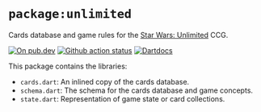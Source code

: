 # `package:unlimited`

Cards database and game rules for the [Star Wars: Unlimited][swu] CCG.

[swu]: https://starwarsunlimited.com/

[![On pub.dev][pub_img]][pub_url]
[![Github action status][gha_img]][gha_url]
[![Dartdocs][doc_img]][doc_url]

[pub_url]: https://pub.dartlang.org/packages/unlimited
[pub_img]: https://img.shields.io/pub/v/unlimited.svg
[gha_url]: https://github.com/matanlurey/unlimited/actions/workflows/checks.yml
[gha_img]: https://github.com/matanlurey/unlimited/actions/workflows/checks.yml/badge.svg
[doc_url]: https://www.dartdocs.org/documentation/unlimited/latest
[doc_img]: https://img.shields.io/badge/Documentation-unlimited-blue.svg

This package contains the libraries:

- `cards.dart`: An inlined copy of the cards database.
- `schema.dart`: The schema for the cards database and game concepts.
- `state.dart`: Representation of game state or card collections.
